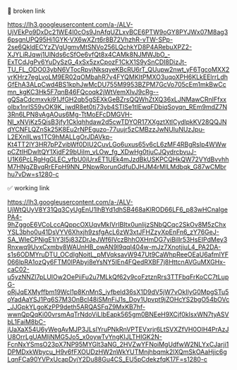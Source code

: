🛑 broken link

https://lh3.googleusercontent.com/a-/ALV-UjVEkPo9DxDc21WE4I0cOs9JnAfqUZLxvBCE6PTW9oGY8PYJWx07M8ag36psgnUPQ95Hi1GYK-VX6wXZrt6r8B72VhzhR-vTW-SPp-2se6QkldECYzZVgUgmvMtSNVo256LQchkYD8P4ARebuXPZ2-XJYLiRJqwj1UlNds6cSfOe6vfQt8x4CAMk8NJMWJbO_-ExTCdJgPv6YuDySzG_4xSx5zxCpozF1CkX1S9ySnCDI8DizJt-TU_FL_ODO03ybN6VTocRpvjNksqyeKBcRU6rT_QUupw2nwt_yF6TgcoMXX2yrKHrz7egLvoLM9ER02qOMbahR7v4FYQMKItPMXO3uqoXPH6KLkEElrrLdhGfEhA3ALpCwd4BS1kphJwMcDU755M9953BZPM7GcVo705cEm1mkBwCcmn_kgKC3Hk5F7qnB46FQcoqk2jWtVemXIvJ9cRg--gQSaCdcmxvki91JfGH2qb5gSEXkGeBZrsQQWhZtXQ36xLJNMawCRnIFfxxoIbx1nrIS59vOK9K_jwdR8et0tj73yb4STISe1tIEwqFDbiqSoyqn_REm9mdZ7N3Rn6LPN8vAgAOus6Mg-TtMoEFcDMGVH-NI_xNVjKz5QisB3jfy1Cklqhhdaw2d5cwTDYOR17XXgztXtlCydlpkKV28QQJNdYCNFLQZnSk25K8Eu2rNPEguzo-77uujr5zCMBzzJwNUIuNUzJpu-L2EXnllLws1TC9hMALLgOrJDAVkp-Kt4TT2lY3HR7pPZvibWf0DIU2CuvLGo6uxus65v6cL6zMF4RBgRsIp4WWwpCZtIHDwItQY1XjdF29bUiIm_vLOw_fg_XDwHg0tjuCJQydrcbvuJ-U1K6PcLRgHgGLEC_vfbU0iUrxET1UEk4mJzdBkUSKPCQHkQW72VYdBvvhhM7HNgZBvqRrEFpH9NN_PNpwRorunGdfuDJHJM4rMILMdbqk_G87wCMbrhu7vDw=s1280-c

✅ working link

https://lh3.googleusercontent.com/a-/ALV-UjWtQUyV8Y31Qq3CyUgEnU1lhBYd1dhSB468aKlROD66LF6_p83wHCnaIgePA4-9hZggoE6VCoLccAQppcOXUqvMkIVrIBItx0unlijzSNbQCqc2SkOv8M5zChxYSL3bho0u41DsVYV6Xhxjh9zsfgAcL6zW3xtJFHZzyXpEnFn6_zY76GeJ-SA_WIeCPNigE1iY3I5j83ZDrJeJWf6IVczBhhOXHmDG7yiBiIlr53HsEIPdMey3Rnxwq9UvxCxmbv8WAUnHB_owAN9I9qqI404w-mJz7XnotjiuL4_PA2DA-s1s6ODMYruDTU_OCdIgNoitL_pMVqksavW947Ut9CaWhpReeOEaU6afmIYF066lpRA1ozQy6FTM0IPAbyi8eYsNY5IEn4FQedRXBF7j8HttcnAVGuMXGHx-caC02-u5yzNNZl7pLUIOw2OePiiFu2u7MLkQf62y9coFztznRrs3TTFbqFrKoCC7tLupG-oRjJqEXMyffbm19Wcl1p8KnMnS_iyfbeld36sX1D9dV5jW7vOkIlyG0MpgSTu5oYadAaYSJ1Pq6S7M3OnBcI48iSMnFiJ1s_Doy1Upvpt9jZOHcYS2bgO54bOVc_JJGpkYLgoKzPP9deth5ARQASFqZ9MxKB7hf-wwnQpQqKi00vrsmAqTrNdoViLIbEapk565gm0BNEeH9XCjf0kIsxWN7tyASVbL1FaiM8bC-jUaXaX54U6yWegAvMJP3JLsIYruPNkRnVPTEVxrjr6LtSVXZfVH0OlH4PrAzJU8OrrLgUAMIjNMG5Jo5_x0oywTvYngKIJLTHIGK2N-FcnNxYSmsO23pX7NP95MYGlt3aNG_2HVZwYFNoiMgUdfwW2NLYxCJarji1DPMDxkWbycu_H9v6fFXOUDzHW2nWkYUTMnjhbqmk2lXQmSkOAaHjic6gLqnFCa90YVPxUcapDvjY2Du88Gu4CS_EU5pCdekzfqK17F=s1280-c